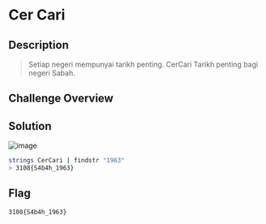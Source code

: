 # Cer Cari
## Description
> Setiap negeri mempunyai tarikh penting. CerCari Tarikh penting bagi negeri Sabah.

## Challenge Overview
## Solution
![image](https://github.com/user-attachments/assets/040b639c-a7f7-422b-9e2f-2af65b75d740)

```bash
strings CerCari | findstr "1963"
> 3108{S4b4h_1963}
```
## Flag
```
3108{S4b4h_1963} 
```
